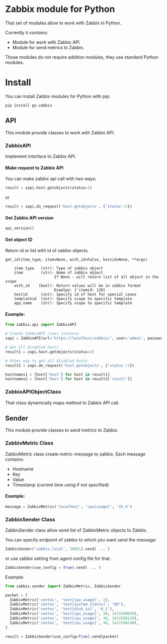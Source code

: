 # Zabbix module for Python
That set of modules allow to work with Zabbix in Python.

Currently it contains:
* Module for work with Zabbix API
* Module for send metrics to Zabbix.

Those modules do not require addition modules, they use standard Python modules.

# Install

You can install Zabbix modules for Python with pip:
```
pip install py-zabbix
```

## API

This module provide classes to work with Zabbix API.

### ZabbixAPI
Implement interface to Zabbix API.

#### Make request to Zabbix API
You can make zabbix api call with two ways:
```python
result = zapi.host.getobjects(status=1)
```
or
```python
result = zapi.do_request('host.getobjects', {'status':1})
```

#### Get Zabbix API version
```python
api_version()
```

#### Get object ID
Return id or list with id of zabbix objects.

```
get_id(item_type, item=None, with_id=False, hostid=None, **args)

    item_type   (str): Type of zabbix object
    item        (str): Name of zabbix object
                      If None - will return list of all object in the scope
    with_id    (bool): Return values will be in zabbix format
                      Examlpe: {'itemid: 128}
    hostid      (int): Specify id of host for special cases
    templateid  (int): Specify scope to specific template
    app_name    (str): Specify scope to specific template
```

#### Example:
```python
from zabbix.api import ZabbixAPI

# Create ZabbixAPI class instance
zapi = ZabbixAPI(url='https://localhost/zabbix/', user='admin', password='zabbix')

# Get all disabled hosts
result1 = zapi.host.getobjects(status=1)

# Other way to get all disabled hosts
result2 = zapi.do_request('host.getobjects', {'status':1})

hostnames1 = [host['host'] for host in result1]
hostnames2 = [host['host'] for host in result2['result']]
```

### ZabbixAPIObjectClass
That class dynamically maps method to Zabbix API call.


## Sender

This module provide classes to send metrics to Zabbix.

### ZabbixMetric Class

ZabbixMetric class create metric-message to zabbix. Each message contains:
* Hostname
* Key
* Value
* Timestamp (current time using if not specified)

#### Example:
```python
message = ZabbixMetric('localhost', 'cpu[usage]', '15.4')
```

### ZabbixSender Class

ZabbixSender class allow send list of ZabbixMetric objects to Zabbix.

You can specify endpoint of zabbix to which you want send the message:
```python
ZabbixSender('zabbix.local', 10051).send( ... )
```

or use zabbix setting from agent config file for that:
```python
ZabbixSender(use_config = True).send( ... )
```

Example:
```python
from zabbix.sender import ZabbixMetric, ZabbixSender

packet = [
  ZabbixMetric('centos', 'test[cpu_usage]', 2),
  ZabbixMetric('centos', 'test[system_status]', "OK"),
  ZabbixMetric('centos', 'test[disk_io]', '0.1'),
  ZabbixMetric('centos', 'test[cpu_usage]', 20, 1411598020),
  ZabbixMetric('centos', 'test[cpu_usage]', 30, 1411598120),
  ZabbixMetric('centos', 'test[cpu_usage]', 40, 1411598240),
]

result = ZabbixSender(use_config=True).send(packet)
```
